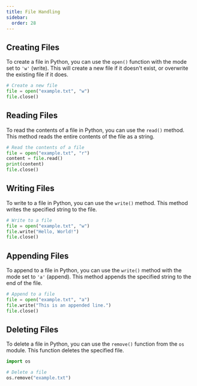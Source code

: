 ```yaml
---
title: File Handling
sidebar:
  order: 28
---
```

## Creating Files

To create a file in Python, you can use the `open()` function with the mode set to `'w'` (write). This will create a new file if it doesn't exist, or overwrite the existing file if it does.

```python
# Create a new file
file = open("example.txt", "w")
file.close()
```

## Reading Files

To read the contents of a file in Python, you can use the `read()` method. This method reads the entire contents of the file as a string.

```python
# Read the contents of a file
file = open("example.txt", "r")
content = file.read()
print(content)
file.close()
```

## Writing Files

To write to a file in Python, you can use the `write()` method. This method writes the specified string to the file.

```python
# Write to a file
file = open("example.txt", "w")
file.write("Hello, World!")
file.close()
```

## Appending Files

To append to a file in Python, you can use the `write()` method with the mode set to `'a'` (append). This method appends the specified string to the end of the file.

```python
# Append to a file
file = open("example.txt", "a")
file.write("This is an appended line.")
file.close()
```

## Deleting Files

To delete a file in Python, you can use the `remove()` function from the `os` module. This function deletes the specified file.

```python
import os

# Delete a file
os.remove("example.txt")
```